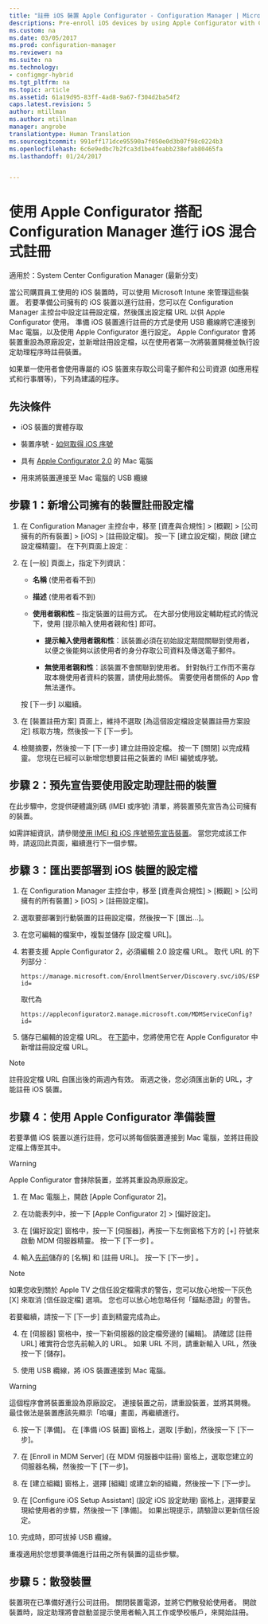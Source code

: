 ```yaml
---
title: "註冊 iOS 裝置 Apple Configurator - Configuration Manager | Microsoft Docs"
descriptions: Pre-enroll iOS devices by using Apple Configurator with Configuration Manager.
ms.custom: na
ms.date: 03/05/2017
ms.prod: configuration-manager
ms.reviewer: na
ms.suite: na
ms.technology:
- configmgr-hybrid
ms.tgt_pltfrm: na
ms.topic: article
ms.assetid: 61a19d95-83ff-4ad8-9a67-f304d2ba54f2
caps.latest.revision: 5
author: mtillman
ms.author: mtillman
manager: angrobe
translationtype: Human Translation
ms.sourcegitcommit: 991eff171dce95590a7f050e0d3b07f98c0224b3
ms.openlocfilehash: 6c6e9edbc7b2fca3d1be4feabb238efab80465fa
ms.lasthandoff: 01/24/2017


---
```

# <a name="ios-hybrid-enrollment-using-apple-configurator-with-configuration-manager"></a>使用 Apple Configurator 搭配 Configuration Manager 進行 iOS 混合式註冊

適用於：System Center Configuration Manager (最新分支)

當公司購買員工使用的 iOS 裝置時，可以使用 Microsoft Intune 來管理這些裝置。 若要準備公司擁有的 iOS 裝置以進行註冊，您可以在 Configuration Manager 主控台中設定註冊設定檔，然後匯出設定檔 URL 以供 Apple Configurator 使用。 準備 iOS 裝置進行註冊的方式是使用 USB 纜線將它連接到 Mac 電腦，以及使用 Apple Configurator 進行設定。 Apple Configurator 會將裝置重設為原廠設定，並新增註冊設定檔，以在使用者第一次將裝置開機並執行設定助理程序時註冊裝置。

如果單一使用者會使用專屬的 iOS 裝置來存取公司電子郵件和公司資源 (如應用程式和行事曆等)，下列為建議的程序。  

## <a name="prerequisites"></a>先決條件  

-   iOS 裝置的實體存取  

-   裝置序號 - [如何取得 iOS 序號](https://support.apple.com/en-us/HT204308)  

-   具有 [Apple Configurator 2.0](http://go.microsoft.com/fwlink/?LinkId=518017) 的 Mac 電腦  

-   用來將裝置連接至 Mac 電腦的 USB 纜線  

## <a name="step-1-add-a-corporate-owned-device-enrollment-profile"></a>步驟 1：新增公司擁有的裝置註冊設定檔

1.  在 Configuration Manager 主控台中，移至 [資產與合規性] > [概觀] > [公司擁有的所有裝置] > [iOS] > [註冊設定檔]。 按一下 [建立設定檔]，開啟 [建立設定檔精靈]。 在下列頁面上設定：  

2.  在 [一般]  頁面上，指定下列資訊：  

    -   **名稱** (使用者看不到)  

    -   **描述** (使用者看不到)  

    -   **使用者親和性** – 指定裝置的註冊方式。 在大部分使用設定輔助程式的情況下，使用 [提示輸入使用者親和性] 即可。  

        -   **提示輸入使用者親和性**：該裝置必須在初始設定期間關聯到使用者，以便之後能夠以該使用者的身分存取公司資料及傳送電子郵件。  

        -   **無使用者親和性**：該裝置不會關聯到使用者。 針對執行工作而不需存取本機使用者資料的裝置，請使用此關係。 需要使用者關係的 App 會無法運作。

    按 [下一步]  以繼續。  

3.  在 [裝置註冊方案] 頁面上，維持不選取 [為這個設定檔設定裝置註冊方案設定] 核取方塊，然後按一下 [下一步]。  

4.  檢閱摘要，然後按一下 [下一步] 建立註冊設定檔。 按一下 [關閉] 以完成精靈。 您現在已經可以新增您想要註冊之裝置的 IMEI 編號或序號。  

## <a name="step-2-predeclare-devices-to-enroll-with-setup-assistant"></a>步驟 2：預先宣告要使用設定助理註冊的裝置

在此步驟中，您提供硬體識別碼 (IMEI 或序號) 清單，將裝置預先宣告為公司擁有的裝置。

如需詳細資訊，請參閱[使用 IMEI 和 iOS 序號預先宣告裝置](predeclare-devices-with-hardware-id.md)。 當您完成該工作時，請返回此頁面，繼續進行下一個步驟。

## <a name="step-3-export-the-profile-to-deploy-to-ios-devices"></a>步驟 3：匯出要部署到 iOS 裝置的設定檔

1.  在 Configuration Manager 主控台中，移至 [資產與合規性] > [概觀] > [公司擁有的所有裝置] > [iOS] > [註冊設定檔]。

2.  選取要部署到行動裝置的註冊設定檔，然後按一下 [匯出...]。

3.  在您可編輯的檔案中，複製並儲存 [設定檔 URL]。   

4.  若要支援 Apple Configurator 2，必須編輯 2.0 設定檔 URL。 取代 URL 的下列部分︰  

    ```  
    https://manage.microsoft.com/EnrollmentServer/Discovery.svc/iOS/ESProxy?id=  

    ```  

     取代為  

    ```  
    https://appleconfigurator2.manage.microsoft.com/MDMServiceConfig?id=  

    ```

5.  儲存已編輯的設定檔 URL。 在[下節](#step-4-prepare-the-device-with-apple-configurator)中，您將使用它在 Apple Configurator 中新增註冊設定檔 URL。  

> [!NOTE]
> 註冊設定檔 URL 自匯出後的兩週內有效。 兩週之後，您必須匯出新的 URL，才能註冊 iOS 裝置。

## <a name="step-4-prepare-the-device-with-apple-configurator"></a>步驟 4：使用 Apple Configurator 準備裝置

若要準備 iOS 裝置以進行註冊，您可以將每個裝置連接到 Mac 電腦，並將註冊設定檔上傳至其中。  

> [!WARNING]  
>  Apple Configurator 會抹除裝置，並將其重設為原廠設定。  

1.  在 Mac 電腦上，開啟 [Apple Configurator 2]。  

2.  在功能表列中，按一下 [Apple Configurator 2] > [偏好設定]。  

2.  在 [偏好設定] 窗格中，按一下 [伺服器]，再按一下左側窗格下方的 [+] 符號來啟動 MDM 伺服器精靈。 按一下 [下一步] 。  

3.  輸入[先前](#step-3-export-the-profile-to-deploy-to-ios-devices)儲存的 [名稱] 和 [註冊 URL]。 按一下 [下一步] 。  

   > [!NOTE]
   > 如果您收到關於 Apple TV 之信任設定檔需求的警告，您可以放心地按一下灰色 [X] 來取消 [信任設定檔] 選項。 您也可以放心地忽略任何「錨點憑證」的警告。

   若要繼續，請按一下 [下一步] 直到精靈完成為止。  

4.  在 [伺服器] 窗格中，按一下新伺服器的設定檔旁邊的 [編輯]。 請確認 [註冊 URL] 確實符合您先前輸入的 URL。 如果 URL 不同，請重新輸入 URL，然後按一下 [儲存]。  

5.  使用 USB 纜線，將 iOS 裝置連接到 Mac 電腦。  

  > [!WARNING]  
  >  這個程序會將裝置重設為原廠設定。 連接裝置之前，請重設裝置，並將其開機。 最佳做法是裝置應該先顯示「哈囉」畫面，再繼續進行。  

6.  按一下 [準備]。 在 [準備 iOS 裝置] 窗格上，選取 [手動]，然後按一下 [下一步]。  

7.  在 [Enroll in MDM Server] (在 MDM 伺服器中註冊) 窗格上，選取您建立的伺服器名稱，然後按一下 [下一步]。  

9. 在 [建立組織] 窗格上，選擇 [組織] 或建立新的組織，然後按一下 [下一步]。  

10. 在 [Configure iOS Setup Assistant] (設定 iOS 設定助理) 窗格上，選擇要呈現給使用者的步驟，然後按一下 [準備]。 如果出現提示，請驗證以更新信任設定。  

11. 完成時，即可拔掉 USB 纜線。  

重複適用於您想要準備進行註冊之所有裝置的這些步驟。

## <a name="step-5-distribute-devices"></a>步驟 5：散發裝置

裝置現在已準備好進行公司註冊。 關閉裝置電源，並將它們散發給使用者。 開啟裝置時，設定助理將會啟動並提示使用者輸入其工作或學校帳戶，來開始註冊。

